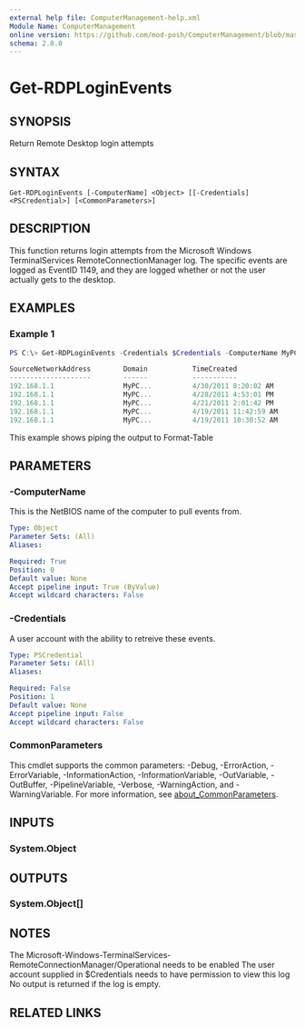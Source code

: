 ```yaml
---
external help file: ComputerManagement-help.xml
Module Name: ComputerManagement
online version: https://github.com/mod-posh/ComputerManagement/blob/master/docs/Get-RDPLoginEvents.md#Get-rdploginevents
schema: 2.0.0
---
```


# Get-RDPLoginEvents

## SYNOPSIS
Return Remote Desktop login attempts

## SYNTAX

```
Get-RDPLoginEvents [-ComputerName] <Object> [[-Credentials] <PSCredential>] [<CommonParameters>]
```

## DESCRIPTION
This function returns login attempts from the Microsoft Windows TerminalServices
RemoteConnectionManager log. The specific events are logged as EventID 1149, and
they are logged whether or not the user actually gets to the desktop.

## EXAMPLES

### Example 1
```powershell
PS C:\> Get-RDPLoginEvents -Credentials $Credentials -ComputerName MyPC |Format-Table

SourceNetworkAddress        Domain           TimeCreated                User
--------------------        ------           -----------                ----
192.168.1.1                 MyPC...          4/30/2011 8:20:02 AM       Administrator...
192.168.1.1                 MyPC...          4/28/2011 4:53:01 PM       Administrator...
192.168.1.1                 MyPC...          4/21/2011 2:01:42 PM       Administrator...
192.168.1.1                 MyPC...          4/19/2011 11:42:59 AM      Administrator...
192.168.1.1                 MyPC...          4/19/2011 10:30:52 AM      Administrator...
```

This example shows piping the output to Format-Table

## PARAMETERS

### -ComputerName
This is the NetBIOS name of the computer to pull events from.

```yaml
Type: Object
Parameter Sets: (All)
Aliases:

Required: True
Position: 0
Default value: None
Accept pipeline input: True (ByValue)
Accept wildcard characters: False
```

### -Credentials
A user account with the ability to retreive these events.

```yaml
Type: PSCredential
Parameter Sets: (All)
Aliases:

Required: False
Position: 1
Default value: None
Accept pipeline input: False
Accept wildcard characters: False
```

### CommonParameters
This cmdlet supports the common parameters: -Debug, -ErrorAction, -ErrorVariable, -InformationAction, -InformationVariable, -OutVariable, -OutBuffer, -PipelineVariable, -Verbose, -WarningAction, and -WarningVariable. For more information, see [about_CommonParameters](http://go.microsoft.com/fwlink/?LinkID=113216).

## INPUTS

### System.Object
## OUTPUTS

### System.Object[]
## NOTES
The Microsoft-Windows-TerminalServices-RemoteConnectionManager/Operational needs
to be enabled The user account supplied in $Credentials needs to have permission
to view this log No output is returned if the log is empty.

## RELATED LINKS

